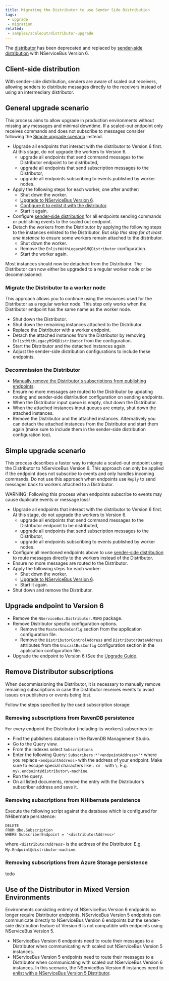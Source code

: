```yaml
---
title: Migrating the Distributor to use Sender Side Distribution
tags:
 - upgrade
 - migration
related:
 - samples/scaleout/distributor-upgrade
---
```


The [distributor](/nservicebus/scalability-and-ha/distributor) has been deprecated and replaced by [sender-side distribution](/nservicebus/msmq/scalability-and-ha/sender-side-distribution.md) with NServiceBus Version 6.

## Client-side distribution

With sender-side distribution, senders are aware of scaled out receivers, allowing senders to distribute messages directly to the receivers instead of using an intermediary distributor.


## General upgrade scenario

This process aims to allow upgrade in production environments without missing any messages and minimal downtime. If a scaled-out endpoint only receives commands and does not subscribe to messages consider following the [Simple upgrade scenario](#simple-upgrade-scenario) instead.

* Upgrade all endpoints that interact with the distributor to Version 6 first. At this stage, do not upgrade the workers to Version 6.
  * upgrade all endpoints that send command messages to the Distributor endpoint to be distributed,
  * upgrade all endpoints that send subscription messages to the Distributor, 
  * upgrade all endpoints subscribing to events published by worker nodes.
* Apply the following steps for each worker, one after another:
  * Shut down the worker.
  * [Upgrade to NServiceBus Version 6](#upgrade-endpoint-to-version-6).
  * [Configure it to enlist it with the distributor](#enlist-version-6-endpoints-with-a-distributor).
  * Start it again.
* Configure [sender-side distribution](/nservicebus/msmq/scalability-and-ha/sender-side-distribution.md) for all endpoints sending commands or publishing events to the scaled out endpoint.
* Detach the workers from the Distributor by applying the following steps to the instances enlisted to the Distributor. But *skip this step for at least one instance* to ensure some workers remain attached to the distributor.
  * Shut down the worker.
  * Remove the `EnlistWithLegacyMSMQDistributor` configuration.
  * Start the worker again.

Most instances should now be detached from the Distributor. The Distributor can now either be upgraded to a regular worker node or be decommissioned:

### Migrate the Distributor to a worker node

This approach allows you to continue using the resources used for the Distributor as a regular worker node. This step only works when the Distributor endpoint has the same name as the worker node.

* Shut down the Distributor.
* Shut down the remaining instances attached to the Distributor.
* Replace the Distributor with a worker endpoint.
* Detach the attached instances from the Distributor by removing `EnlistWithLegacyMSMQDistributor` from the configuration.
* Start the Distributor and the detached instances again.
* Adjust the sender-side distribution configurations to include these endpoints.

### Decommission the Distributor

* [Manually remove the Distributor's subscriptions from publishing endpoints](#remove-distributor-subscriptions).
* Ensure no more messages are routed to the Distributor by updating routing and sender-side distribution configuration on sending endpoints.
* When the Distributor input queue is empty, shut down the Distributor.
* When the attached instances input queues are empty, shut down the attached instances.
* Remove the Distributor and the attached instances. Alternatively you can detach the attached instances from the Distributor and start them again (make sure to include them in the sender-side distribution configuration too).


## Simple upgrade scenario

This process describes a faster way to migrate a scaled-out endpoint using the Distributor to NServiceBus Version 6. This approach can only be applied if the endpoint does not subscribe to events and only handles incoming commands. Do not use this approach when endpoints use `Reply` to send messages back to workers attached to a Distributor.

WARNING: Following this process when endpoints subscribe to events may cause duplicate events or message loss!

* Upgrade all endpoints that interact with the distributor to Version 6 first. At this stage, do not upgrade the workers to Version 6.
  * upgrade all endpoints that send command messages to the Distributor endpoint to be distributed,
  * upgrade all endpoints that send subscription messages to the Distributor, 
  * upgrade all endpoints subscribing to events published by worker nodes.
* Configure all mentioned endpoints above to use [sender-side distribution](/nservicebus/msmq/scalability-and-ha/sender-side-distribution.md) to route messages directly to the workers instead of the Distributor.
* Ensure no more messages are routed to the Distributor.
* Apply the following steps for each worker:
  * Shut down the worker.
  * [Upgrade to NServiceBus Version 6](#upgrade-endpoint-to-version-6).
  * Start it again.
* Shut down and remove the Distributor.


## Upgrade endpoint to Version 6

* Remove the `NServiceBus.Distributor.MSMQ` package.
* Remove Distributor specific configuration options.
  * Remove the `MasterNodeConfig` section from the application configuration file.
  * Remove the `DistributorControlAddress` and `DistributorDataAddress` attributes from the `UnicastBusConfig` configuration section in the application configuration file.
* Upgrade the endpoint to Version 6 (See the [Upgrade Guide](/nservicebus/upgrades/5to6).


## Remove Distributor subscriptions

When decommissioning the Distributor, it is necessary to manually remove remaining subscriptions in case the Distributor receives events to avoid issues on publishers or events being lost.

Follow the steps specified by the used subscription storage:


### Removing subscriptions from RavenDB persistence

For every endpoint the Distributor (including its workers) subscribes to:
* Find the publishers database in the RavenDB Management Studio.
* Go to the Query view.
* From the indexes select `Subscriptions`
* Enter the following Query: `Subscribers:*"<endpointAddress>"*` where you replace `<endpointAddress>` with the address of your endpoint. Make sure to escape special characters like `.` or `-` with `\`. E.g. `my\.endpoint@distributor\-machine`.
* Run the query.
* On all listed documents, remove the entry with the Distributor's subscriber address and save it.


### Removing subscriptions from NHibernate persistence

Execute the following script against the database which is configured for NHibernate persistence:

```
DELETE
FROM dbo.Subscription
WHERE SubscriberEndpoint = '<distributorAddress>'
```

where `<distributorAddress>` is the address of the Distributor. E.g. `My.Endpoint@distributor-machine`.


### Removing subscriptions from Azure Storage persistence

todo


## Use of the Distributor in Mixed Version Environments

Environments consisting entirely of NServiceBus Version 6 endpoints no longer require Distributor endpoints. NServiceBus Version 5 endpoints can communicate directly to NServiceBus Version 6 endpoints but the sender-side distribution feature of Version 6 is not compatible with endpoints using NServiceBus Version 5.

* NServiceBus Version 6 endpoints need to route their messages to a Distributor when communicating with scaled out NServiceBus Version 5 instances.
* NServiceBus Version 5 endpoints need to route their messages to a Distributor when communicating with scaled out NServiceBus Version 6 instances. In this scenario, the NServiceBus Version 6 instances need to [enlist with a NServiceBus Version 5 Distributor](#remove-subscriptions-for-the-distributor).

